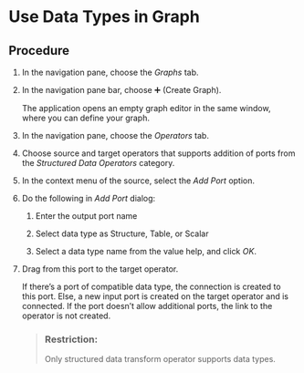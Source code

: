 <!-- loiofe0f680ebbc545bb9aecb94dab30eaed -->

<link rel="stylesheet" type="text/css" href="../css/sap-icons.css"/>

# Use Data Types in Graph



## Procedure

1.  In the navigation pane, choose the *Graphs* tab.

2.  In the navigation pane bar, choose :heavy_plus_sign: \(Create Graph\).

    The application opens an empty graph editor in the same window, where you can define your graph.

3.  In the navigation pane, choose the *Operators* tab.

4.  Choose source and target operators that supports addition of ports from the *Structured Data Operators* category.

5.  In the context menu of the source, select the *Add Port* option.

6.  Do the following in *Add Port* dialog:

    1.  Enter the output port name

    2.  Select data type as Structure, Table, or Scalar

    3.  Select a data type name from the value help, and click *OK*.


7.  Drag from this port to the target operator.

    If there’s a port of compatible data type, the connection is created to this port. Else, a new input port is created on the target operator and is connected. If the port doesn’t allow additional ports, the link to the operator is not created.

    > ### Restriction:  
    > Only structured data transform operator supports data types.


